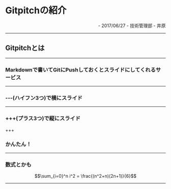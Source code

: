 # Gitpitchの紹介

<div style="text-align: right;">
- 2017/06/27
- 技術管理部
- 井原
</div>

---

## Gitpitchとは

---

### Markdownで書いてGitにPushしておくとスライドにしてくれるサービス

---

### ---(ハイフン3つ)で横にスライド

---

### +++(プラス3つ)で縦にスライド

+++

### かんたん！

--- 

### 数式とかも
$$\sum_{i=0}^n i^2 = \frac{(n^2+n)(2n+1)}{6}$$

---